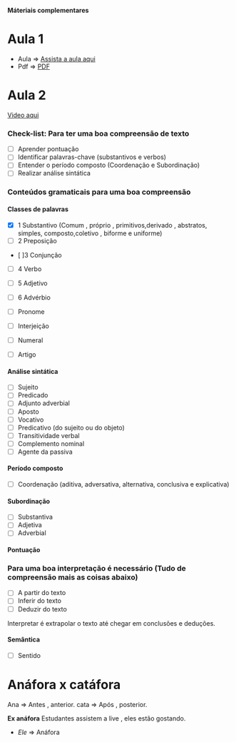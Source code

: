 
**Máteriais complementares**

# Aula 1
*  Aula => [Assista a aula aqui](https://www.youtube.com/watch?v=W3XrpIRTgzA)
* Pdf => [PDF](../PDFS/Interpretacao_e_compreensao.pdf)
# Aula 2
[Video aqui](https://www.youtube.com/watch?v=XsN0e_xPyNI)


### Check-list: Para ter uma boa compreensão de texto

- [ ] Aprender pontuação  
- [ ] Identificar palavras-chave (substantivos e verbos)  
- [ ] Entender o período composto (Coordenação e Subordinação)  
- [ ] Realizar análise sintática  

### Conteúdos gramaticais para uma boa compreensão

#### Classes de palavras  
- [x] 1 Substantivo  (Comum , próprio , primitivos,derivado , abstratos, simples, composto,coletivo , biforme e uniforme) 
- [ ]  2 Preposição  
- [ ]3  Conjunção  
- [ ] 4 Verbo  
- [ ] 5 Adjetivo  
- [ ] 6 Advérbio  

- [ ] Pronome  
- [ ] Interjeição  
- [ ] Numeral  
- [ ] Artigo  

#### Análise sintática  
- [ ] Sujeito  
- [ ] Predicado  
- [ ] Adjunto adverbial  
- [ ] Aposto  
- [ ] Vocativo  
- [ ] Predicativo (do sujeito ou do objeto)  
- [ ] Transitividade verbal  
- [ ] Complemento nominal  
- [ ] Agente da passiva  

#### Período composto  
- [ ] Coordenação (aditiva, adversativa, alternativa, conclusiva e explicativa)  

#### Subordinação  
- [ ] Substantiva  
- [ ] Adjetiva  
- [ ] Adverbial  

#### Pontuação  

### Para uma boa interpretação é necessário (Tudo de compreensão mais as coisas abaixo)
- [ ] A partir do texto  
- [ ] Inferir do texto  
- [ ] Deduzir do texto  

Interpretar é extrapolar o texto até chegar em conclusões e deduções.  

#### Semântica  
- [ ] Sentido  

# Anáfora x catáfora
Ana => Antes , anterior.
cata => Após , posterior.

**Ex anáfora**
Estudantes assistem a live , eles estão gostando.
 * *Ele* => Anáfora









